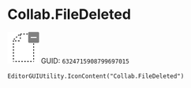 # Collab.FileDeleted
![](/img/Collab.FileDeleted.png)
GUID: `6324715908799697015`
```
EditorGUIUtility.IconContent("Collab.FileDeleted")
```
